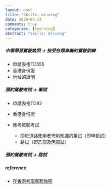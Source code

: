 ```yaml
---
layout: post
title: "skills: driving"
date: 2020-08-24
comments: true
categories: [learning]
abstract: "skills: driving"
---
```


##### 申領學習駕駛執照  -> 接受各類車輛的駕駛訓練
   * 申請表格TD555   
   * 香港身份證  
   * 地址的證明   


##### 預約駕駛考試  -> 筆試
   * 申請表格TD82  
   * 香港身份證  

   * 應考駕駛考試  
     - 關於道路使用者守則知識的筆試（即甲部試）
     - 路試（即乙部及丙部試） 

##### 預約駕駛考試  -> 路試


##### reference
* [在香港考取駕駛執照](https://www.gov.hk/tc/residents/transport/drivinglicense/becomeadriver.htm)